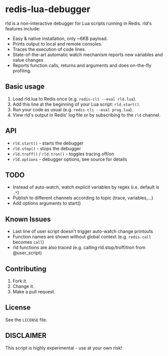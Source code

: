 redis-lua-debugger
==================
rld is a non-interactive debugger for Lua scripts running in Redis. rld's features include:
- Easy & native installation, only ~6KB payload.
- Prints output to local and remote consoles.
- Traces the execution of code lines.
- State-of-the-art automatic watch mechanism reports new variables and value changes
- Reports function calls, returns and arguments and does on-the-fly profiling.

Basic usage
-----------
 1. Load rld.lua to Redis once (e.g. `redis-cli --eval rld.lua`).
 2. Add this line at the beginning of your Lua script: `rld.start()`.
 3. Run your code as usual (e.g. `redis-cli --eval prog.lua`).
 4. View rld's output in Redis' log file or by subscribing to the `rld` channel.

API
---
- `rld.start()` - starts the debugger
- `rld.stop()` - stops the debugger
- `rld.troff()` / `rld.tron()` - toggles tracing off/on
- `rld.options` - debugger options, see source for details

TODO
----
- Instead of auto-watch, watch explicit variables by regex (i.e. default is `.*`)
- Publish to different channels according to topic (trace, variables,...)
- Add options arguments to start()

Known Issues
------------
- Last line of user script doesn't trigger auto-watch change printouts
- Function names are shown without global context (e.g. `redis.call` becomes `call`)
- rld functions are also traced (e.g. calling rld.stop/troff/tron from @user_script)

Contributing
------------
 1. Fork it.
 2. Change it.
 3. Make a pull request.
 
License
-------
See the `LICENSE` file.

DISCLAIMER
----------
This script is highly experimental - use at your own risk!
